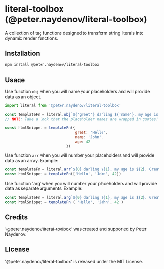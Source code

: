 # literal-toolbox (@peter.naydenov/literal-toolbox)

A collection of tag functions designed to transform string literals into dynamic render functions.



## Installation

```bash
npm install @peter.naydenov/literal-toolbox
```



## Usage


Use function `obj` when you will name your placeholders and will provide data as an object.
```js
import literal from '@peter.naydenov/literal-toolbox'

const templateFn = literal.obj`${'greet'} darling ${'name'}, my age is ${'age'}. Great!`
// NOTE: Take a look that the placeholder names are wrapped in quotes!

const htmlSnippet = templateFn({
                                greet: 'Hello',
                                name: 'John',
                                age: 42
                            })
```

Use function `arr` when you will  number your placeholders and will provide data as an array. Example:
```js
const templateFn = literal.arr`${0} darling ${1}, my age is ${2}. Great!`
const htmlSnippet = templateFn(['Hello', 'John', 42])
```

Use function 'arg' when you will number your placeholders and will provide data as separate arguments. Example:
```js
const templateFn = literal.arg`${0} darling ${1}, my age is ${2}. Great!`
const htmlSnippet = templateFn ( 'Hello', 'John', 42 )
```





## Credits
'@peter.naydenov/literal-toolbox' was created and supported by Peter Naydenov.



## License
'@peter.naydenov/literal-toolbox' is released under the MIT License.


